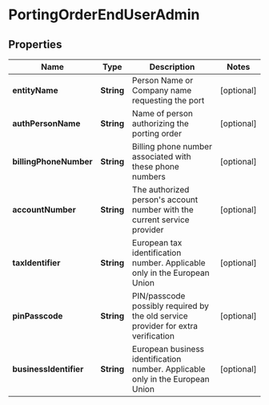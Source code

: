 

# PortingOrderEndUserAdmin


## Properties

Name | Type | Description | Notes
------------ | ------------- | ------------- | -------------
**entityName** | **String** | Person Name or Company name requesting the port |  [optional]
**authPersonName** | **String** | Name of person authorizing the porting order |  [optional]
**billingPhoneNumber** | **String** | Billing phone number associated with these phone numbers |  [optional]
**accountNumber** | **String** | The authorized person&#39;s account number with the current service provider |  [optional]
**taxIdentifier** | **String** | European tax identification number. Applicable only in the European Union |  [optional]
**pinPasscode** | **String** | PIN/passcode possibly required by the old service provider for extra verification |  [optional]
**businessIdentifier** | **String** | European business identification number. Applicable only in the European Union |  [optional]




